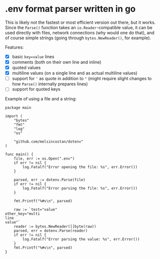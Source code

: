 # .env format parser written in go

This is likely not the fastest or most efficient version out there, but it works.
Since the `Parse()` function takes an `io.Reader`-compatible value, it can be used directly with files, network connections (why would one do that), and of course simple strings (going through `bytes.NewReader()`, for example).

Features:

- [x] basic `key=value` lines
- [x] comments (both on their own line and inline)
- [x] quoted values
- [x] multiline values (on a single line and as actual multiline values)
- [ ] support for `'` as quote in addition to `"` (might require slight changes to how `Parse()` internally prepares lines)
- [ ] support for quoted keys

Example of using a file and a string:

```golang
package main

import (
	"bytes"
	"fmt"
	"log"
	"os"

	"github.com/melsincostan/dotenv"
)

func main() {
	file, err := os.Open(".env")
	if err != nil {
		log.Fatalf("Error opening the file: %s", err.Error())
	}

	parsed, err := dotenv.Parse(file)
	if err != nil {
		log.Fatalf("Error parsing the file: %s", err.Error())
	}

	fmt.Printf("%#v\n", parsed)

	raw := `test="value"
other_key="multi
line
value"`
	reader := bytes.NewReader([]byte(raw))
	parsed, err = dotenv.Parse(reader)
	if err != nil {
		log.Fatalf("Error parsing the value: %s", err.Error())
	}
	fmt.Printf("%#v\n", parsed)
}
```